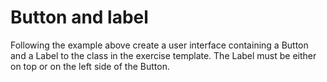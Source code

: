 
# Button and label

Following the example above create a user interface containing a Button and a Label to the class in the exercise template. The Label must be either on top or on the left side of the Button.
